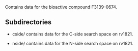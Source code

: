 Contains data for the bioactive compound F3139-0674.

## Subdirectories

- cside/ contains data for the C-side search space on rv1821.

- nside/ contains data for the N-side search space on rv1821.

